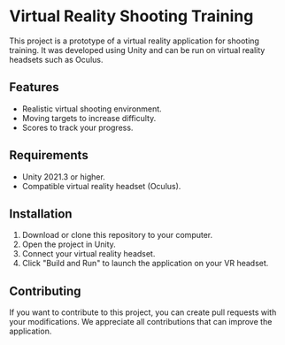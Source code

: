 # Virtual Reality Shooting Training

This project is a prototype of a virtual reality application for shooting training. It was developed using Unity and can be run on virtual reality headsets such as Oculus.

## Features

- Realistic virtual shooting environment.
- Moving targets to increase difficulty.
- Scores to track your progress.

## Requirements

- Unity 2021.3 or higher.
- Compatible virtual reality headset (Oculus).

## Installation

1. Download or clone this repository to your computer.
2. Open the project in Unity.
3. Connect your virtual reality headset.
4. Click "Build and Run" to launch the application on your VR headset.

## Contributing

If you want to contribute to this project, you can create pull requests with your modifications. We appreciate all contributions that can improve the application.
